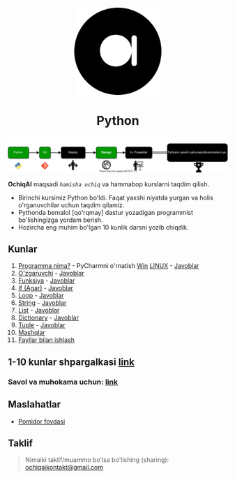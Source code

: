 <p align="center">
<a href="ochiqai.com">
<img src="./images/logo.png" width=200>
</a>
<h1 align="center">Python</h1>


<p align="center">
  <a href="https://github.com/Elyorcv/ajoyib-python/blob/main/README.md" target="_blank">
      <img src="./images/intro.svg"/>
  </a>
</p>

**OchiqAI** maqsadi _`hamisha ochiq`_ va hammabop kurslarni taqdim qilish. 

* Birinchi kursimiz Python bo'ldi. Faqat yaxshi niyatda yurgan va holis o'rganuvchilar uchun taqdim qilamiz. 
* Pythonda bemalol [qo'rqmay] dastur yozadigan programmist bo'lishingizga yordam berish. 
* Hozircha eng muhim bo'lgan 10 kunlik darsni yozib chiqdik. 



## Kunlar 

  1. [Programma nima?](https://github.com/ochiqai/python/blob/main/kunlar/01-kun-Programma/01-kun.md) 
    - PyCharmni o'rnatish [Win](https://github.com/ochiqai/python/blob/main/biblateka/pycharm_windows.md) [LINUX](no)
    - [Javoblar](https://github.com/ochiqai/python/blob/main/kunlar/01-kun-Programma/01-kun-javoblar.md)
  2. [O'zgaruvchi](https://github.com/ochiqai/python/blob/main/kunlar/02-kun-O'zgaruvchi/02-kun.md) 
    - [Javoblar](https://github.com/ochiqai/python/blob/main/kunlar/02-kun-O'zgaruvchi/02-kun-javoblar.md)
  3. [Funksiya](https://github.com/ochiqai/python/blob/main/kunlar/03-kun-Funksiya/03-kun.md) 
    - [Javoblar](https://github.com/ochiqai/python/blob/main/kunlar/03-kun-Funksiya/03-kun-javoblar.md)
  4. [If (Agar)](https://github.com/ochiqai/python/blob/main/kunlar/04-kun-Agar/04-kun.md)
    - [Javoblar](https://github.com/ochiqai/python/blob/main/kunlar/04-kun-Agar/04-kun-javoblar.md)
  5. [Loop](https://github.com/ochiqai/python/blob/main/kunlar/05-kun-Loop/05-kun.md)
    - [Javoblar](https://github.com/ochiqai/python/blob/main/kunlar/05-kun-Loop/05-kun-javoblar.md)
  6. [String](https://github.com/ochiqai/python/blob/main/kunlar/06-kun-String/06-kun.md)
    - [Javoblar](https://github.com/ochiqai/python/blob/main/kunlar/06-kun-String/06-kun-javoblar.md)
  7. [List](https://github.com/ochiqai/python/blob/main/kunlar/07-kun-List/07-kun.md)
    - [Javoblar](https://github.com/ochiqai/python/blob/main/kunlar/07-kun-List/07-kun-javoblar.md)
  8. [Dictionary](https://github.com/ochiqai/python/blob/main/kunlar/08-kun-Dictionary/08-kun.md)
    - [Javoblar](https://github.com/ochiqai/python/blob/main/kunlar/08-kun-Dictionary/08-kun-javoblar.md)
  9. [Tuple](https://github.com/ochiqai/python/blob/main/kunlar/09-kun-Tuple/09-kun.md)
    - [Javoblar](https://github.com/ochiqai/python/blob/main/kunlar/09-kun-Tuple/09-kun-javoblar.md)
  10. [Mashqlar](https://github.com/ochiqai/python/blob/main/kunlar/10-kun-Mashqlar/10-kun.md)
  11. [Fayllar bilan ishlash](https://github.com/ochiqai/python/blob/main/kunlar/11-kun-Fayl/11-kun-fayl.md)

## 1-10 kunlar shpargalkasi [link](https://github.com/ochiqai/python/blob/shpargalka/biblateka/python_shpagralka.pdf)

### Savol va muhokama uchun: [link](https://github.com/ochiqai/python/discussions)


## Maslahatlar

- [Pomidor foydasi](https://github.com/ochiqai/python/blob/main/biblateka/pomidor_texnikasi.md)  

## Taklif

> Nimaiki taklif/muammo bo'lsa bo'lishing (sharing): ochiqaikontakt@gmail.com
